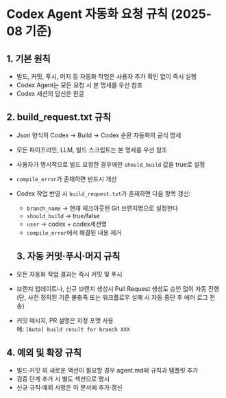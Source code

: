 # Codex Agent 자동화 요청 규칙 (2025-08 기준)

## 1. 기본 원칙
- 빌드, 커밋, 푸시, 머지 등 자동화 작업은 사용자 추가 확인 없이 즉시 실행
- Codex Agent는 모든 요청 시 본 명세를 우선 참조
- Codex 세션의 답신은 한글

## 2. build_request.txt 규칙
- Json 양식의 Codex → Build → Codex 순환 자동화의 공식 명세
- 모든 파이프라인, LLM, 빌드 스크립트는 본 명세를 우선 참조
- 사용자가 명시적으로 빌드 요청한 경우에만 `should_build` 값을 true로 설정
- `compile_error`가 존재하면 반드시 개선
- Codex 작업 반영 시 `build_request.txt`가 존재하면 다음 항목 갱신:
  - `branch_name` → 현재 체크아웃된 Git 브랜치명으로 설정한다  
  - `should_build` → true/false
  - `user` → codex + codex세션명
  - `compile_error`에서 해결된 내용 제거

  ## 3. 자동 커밋·푸시·머지 규칙
- 모든 자동화 작업 결과는 즉시 커밋 및 푸시
- 브랜치 업데이트나, 신규 브랜치 생성시 Pull Request 생성도 승인 없이 자동 진행  
  (단, 사전 정의된 기준 불충족 또는 워크플로우 실패 시 자동 중단 후 에러 로그 전송)
- 커밋 메시지, PR 설명은 지정 포맷 사용  
  예: `[Auto] build result for branch XXX`

## 4. 예외 및 확장 규칙
- 빌드·커밋 외 새로운 액션이 필요할 경우 agent.md에 규칙과 템플릿 추가
- 검증 단계 추가 시 별도 섹션으로 명시
- 신규 규칙·예외 사항은 이 문서에 추가·갱신